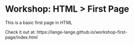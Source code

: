 <h1>Workshop: HTML > First Page</h1>
<p>This is a basic first page in HTML</p>
<p>Check it out at: https://lange-lange.github.io/workshop-first-page/index.html</p>
